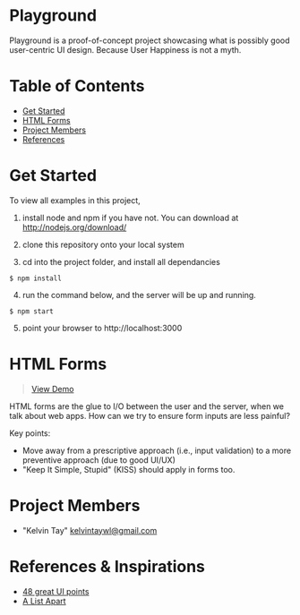 Playground
==========

Playground is a proof-of-concept project showcasing what is possibly good user-centric UI design.
Because User Happiness is not a myth.


# Table of Contents
* [Get Started](#get-started) 
* [HTML Forms](#forms)
* [Project Members](#project-members)
* [References](#references)


# <a name="get-started"></a>Get Started

To view all examples in this project,
 
1. install node and npm if you have not. You can download at http://nodejs.org/download/

2. clone this repository onto your local system

3. cd into the project folder, and install all dependancies
```
$ npm install
```

4. run the command below, and the server will be up and running.

```
$ npm start
```

5. point your browser to http://localhost:3000


# <a name="forms"></a>HTML Forms

> [View Demo](http://user-happiness.herokuapp.com/)

HTML forms are the glue to I/O between the user and the server, when we talk about web apps.
How can we try to ensure form inputs are less painful?

Key points:
- Move away from a prescriptive approach (i.e., input validation) to a more preventive approach (due to good UI/UX)
- "Keep It Simple, Stupid" (KISS) should apply in forms too.

# <a name="project-members"></a>Project Members
* "Kelvin Tay" <kelvintaywl@gmail.com>


# <a name="references"></a>References & Inspirations
* [48 great UI points](http://www.goodui.org)
* [A List Apart](http://alistapart.com)
